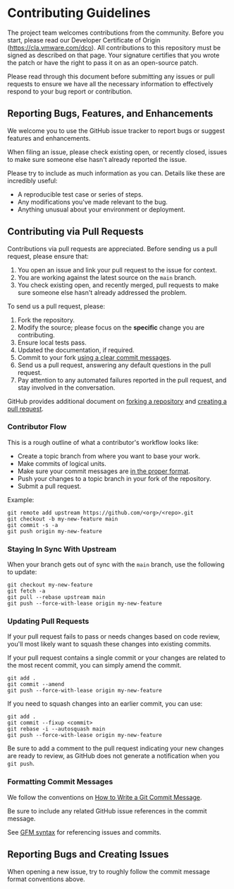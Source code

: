# Contributing Guidelines

The project team welcomes contributions from the community. Before you start, 
please read our Developer Certificate of Origin (https://cla.vmware.com/dco). 
All contributions to this repository must be signed as described on that page. 
Your signature certifies that you wrote the patch or have the right to pass it
on as an open-source patch.

Please read through this document before submitting any issues or pull requests
to ensure we have all the necessary information to effectively respond to your
bug report or contribution.

## Reporting Bugs, Features, and Enhancements

We welcome you to use the GitHub issue tracker to report bugs or suggest
features and enhancements.

When filing an issue, please check existing open, or recently closed, issues to
make sure someone else hasn't already reported the issue.

Please try to include as much information as you can. Details like these are
incredibly useful:

* A reproducible test case or series of steps.
* Any modifications you've made relevant to the bug.
* Anything unusual about your environment or deployment.

## Contributing via Pull Requests

Contributions via pull requests are appreciated. Before sending us a pull
request, please ensure that:

1. You open an issue and link your pull request to the issue for context.
2. You are working against the latest source on the `main` branch.
3. You check existing open, and recently merged, pull requests to make sure
someone else hasn't already addressed the problem.

To send us a pull request, please:

1. Fork the repository.
2. Modify the source; please focus on the **specific** change you are
contributing.
3. Ensure local tests pass.
4. Updated the documentation, if required.
4. Commit to your fork [using a clear commit messages](http://chris.beams.io/posts/git-commit/).
5. Send us a pull request, answering any default questions in the pull request.
6. Pay attention to any automated failures reported in the pull request, and
stay involved in the conversation.

GitHub provides additional document on [forking a repository](https://help.github.com/articles/fork-a-repo/)
and [creating a pull request](https://help.github.com/articles/creating-a-pull-request/).

### Contributor Flow

This is a rough outline of what a contributor's workflow looks like:

- Create a topic branch from where you want to base your work.
- Make commits of logical units.
- Make sure your commit messages are [in the proper format](http://chris.beams.io/posts/git-commit/).
- Push your changes to a topic branch in your fork of the repository.
- Submit a pull request.

Example:

``` shell
git remote add upstream https://github.com/<org>/<repo>.git
git checkout -b my-new-feature main
git commit -s -a
git push origin my-new-feature
```

### Staying In Sync With Upstream

When your branch gets out of sync with the `main` branch, use the following to
update:

``` shell
git checkout my-new-feature
git fetch -a
git pull --rebase upstream main
git push --force-with-lease origin my-new-feature
```

### Updating Pull Requests

If your pull request fails to pass or needs changes based on code review,
you'll most likely want to squash these changes into existing commits.

If your pull request contains a single commit or your changes are related to
the most recent commit, you can simply amend the commit.

``` shell
git add .
git commit --amend
git push --force-with-lease origin my-new-feature
```

If you need to squash changes into an earlier commit, you can use:

``` shell
git add .
git commit --fixup <commit>
git rebase -i --autosquash main
git push --force-with-lease origin my-new-feature
```

Be sure to add a comment to the pull request indicating your new changes are
ready to review, as GitHub does not generate a notification when you
`git push`.

### Formatting Commit Messages

We follow the conventions on [How to Write a Git Commit Message](http://chris.beams.io/posts/git-commit/).

Be sure to include any related GitHub issue references in the commit message.

See [GFM syntax](https://guides.github.com/features/mastering-markdown/#GitHub-flavored-markdown) 
for referencing issues and commits.

## Reporting Bugs and Creating Issues

When opening a new issue, try to roughly follow the commit message format
conventions above.